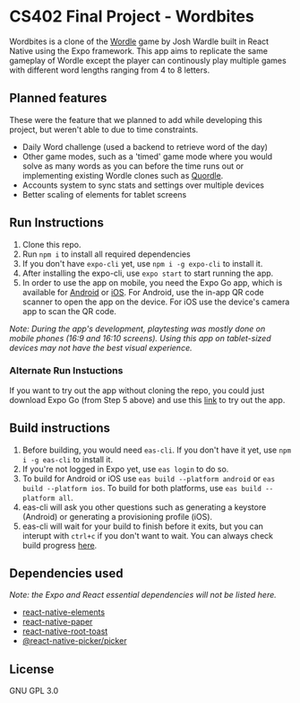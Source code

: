 # CS402 Final Project - Wordbites
Wordbites is a clone of the [Wordle](https://www.nytimes.com/games/wordle/index.html) game by Josh Wardle built in React Native using the Expo framework. This app aims to replicate the same gameplay of Wordle except the player can continously play multiple games with different word lengths ranging from 4 to 8 letters.

## Planned features
These were the feature that we planned to add while developing this project, but weren't able to due to time constraints. 
- Daily Word challenge (used a backend to retrieve word of the day)
- Other game modes, such as a 'timed' game mode where you would solve as many words as you can before the time runs out or implementing existing Wordle clones such as [Quordle](https://www.quordle.com/).
- Accounts system to sync stats and settings over multiple devices
- Better scaling of elements for tablet screens
## Run Instructions
1) Clone this repo.
2) Run `npm i` to install all required dependencies
3) If you don't have `expo-cli` yet, use `npm i -g expo-cli` to install it.
4) After installing the expo-cli, use `expo start` to start running the app.
5) In order to use the app on mobile, you need the Expo Go app, which is available for [Android](https://play.google.com/store/apps/details?id=host.exp.exponent) or [iOS](https://apps.apple.com/us/app/expo-go/id982107779). For Android, use the in-app QR code scanner to open the app on the device. For iOS use the device's camera app to scan the QR code.

*Note: During the app's development, playtesting was mostly done on mobile phones (16:9 and 16:10 screens). Using this app on tablet-sized devices may not have the best visual experience.*

### **Alternate Run Instuctions**
If you want to try out the app without cloning the repo, you could just download Expo Go (from Step 5 above) and use this [link](exp://exp.host/@angelolz/Wordbites?release-channel=default) to try out the app.

## Build instructions
1) Before building, you would need `eas-cli`. If you don't have it yet, use `npm i -g eas-cli` to install it.
2) If you're not logged in Expo yet, use `eas login` to do so.
3) To build for Android or iOS use `eas build --platform android` or `eas build --platform ios`. To build for both platforms, use `eas build --platform all`.
4) eas-cli will ask you other questions such as generating a keystore (Android) or generating a provisioning profile (iOS).
5) eas-cli will wait for your build to finish before it exits, but you can interupt with `ctrl+c` if you don't want to wait. You can always check build progress [here](https://expo.dev/builds).

## Dependencies used 
*Note: the Expo and React essential dependencies will not be listed here.*
- [react-native-elements](https://github.com/react-native-elements/react-native-elements)
- [react-native-paper](https://callstack.github.io/react-native-paper/)
- [react-native-root-toast](https://github.com/magicismight/react-native-root-toast)
- [@react-native-picker/picker](https://github.com/react-native-picker/picker)

## License
GNU GPL 3.0